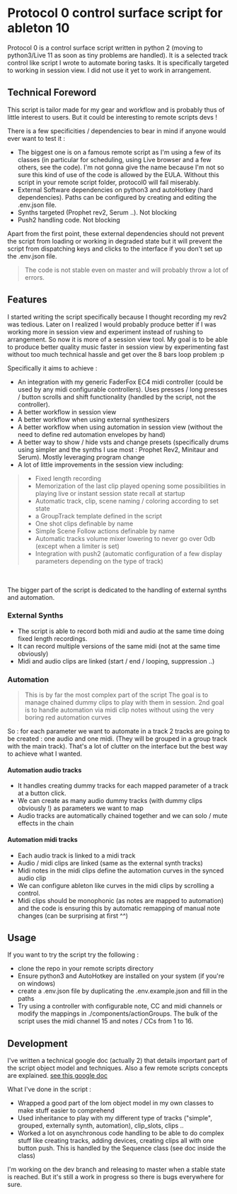 # Protocol 0 control surface script for ableton 10

Protocol 0 is a control surface script written in python 2 (moving to python3/Live 11 as soon as tiny problems are handled).
It is a selected track control like script I wrote to automate boring tasks.
It is specifically targeted to working in session view. I did not use it yet to work in arrangement.

## Technical Foreword

This script is tailor made for my gear and workflow and is probably thus of little interest
to users. But it could be interesting to remote scripts devs !

There is a few specificities / dependencies to bear in mind if anyone would ever want to test it :
- The biggest one is on a famous remote script as I'm using a few of its classes (in particular for scheduling, using Live browser and a few others, see the code).
  I'm not gonna give the name because I'm not so sure this kind of use of the code is allowed by the EULA.
  Without this script in your remote script folder, protocol0 will fail miserably.
- External Software dependencies on python3 and autoHotkey (hard dependencies). Paths can be configured by creating and editing the .env.json file.
- Synths targeted (Prophet rev2, Serum ..). Not blocking
- Push2 handling code. Not blocking

Apart from the first point, these external dependencies should not prevent the script from loading or working in degraded state but it will prevent
the script from dispatching keys and clicks to the interface if you don't set up the .env.json file.

> The code is not stable even on master and will probably throw a lot of errors.

## Features

I started writing the script specifically because I thought recording my rev2 was tedious. Later on I realized I would
probably produce better if I was working more in session view and experiment instead of rushing to arrangement.
So now it is more of a session view tool. My goal is to be able to produce better quality music faster in session view by experimenting
fast without too much technical hassle and get over the 8 bars loop problem :p 

Specifically it aims to achieve :
- An integration with my generic FaderFox EC4 midi controller (could be used by any midi configurable controllers). Uses presses / long presses / button scrolls and shift functionality (handled by the script, not the controller). 
- A better workflow in session view
- A better workflow when using external synthesizers
- A better workflow when using automation in session view (without the need to define red automation envelopes by hand)
- A better way to show / hide vsts and change presets (specifically drums using simpler and the synths I use most : Prophet Rev2, Minitaur and Serum). Mostly leveraging program change
- A lot of little improvements in the session view including:
> - Fixed length recording
> - Memorization of the last clip played opening some possibilities in playing live or instant session state recall at startup
> - Automatic track, clip, scene naming / coloring according to set state
> - a GroupTrack template defined in the script
> - One shot clips definable by name
> - Simple Scene Follow actions definable by name
> - Automatic tracks volume mixer lowering to never go over 0db (except when a limiter is set) 
> - Integration with push2 (automatic configuration of a few display parameters depending on the type of track)

<br><br>
The bigger part of the script is dedicated to the handling of external synths and automation.

### External Synths
- The script is able to record both midi and audio at the same time doing fixed length recordings.
- It can record multiple versions of the same midi (not at the same time obviously)
- Midi and audio clips are linked (start / end / looping, suppression ..)

### Automation
> This is by far the most complex part of the script
> The goal is to manage chained dummy clips to play with them in session.
> 2nd goal is to handle automation via midi clip notes without using the very boring red automation curves

So : for each parameter we want to automate in a track 2 tracks are going to be created : one audio and one midi. (They will be grouped in a group track with the main track).
That's a lot of clutter on the interface but the best way to achieve what I wanted.


#### Automation audio tracks
- It handles creating dummy tracks for each mapped parameter of a track at a button click.
- We can create as many audio dummy tracks (with dummy clips obviously !) as parameters we want to map
- Audio tracks are automatically chained together and we can solo / mute effects in the chain

#### Automation midi tracks
- Each audio track is linked to a midi track
- Audio / midi clips are linked (same as the external synth tracks)
- Midi notes in the midi clips define the automation curves in the synced audio clip
- We can configure ableton like curves in the midi clips by scrolling a control.
- Midi clips should be monophonic (as notes are mapped to automation) and the code is ensuring this by automatic remapping of manual note changes (can be surprising at first ^^)

## Usage
If you want to try the script try the following :
- clone the repo in your remote scripts directory
- Ensure python3 and AutoHotkey are installed on your system (if you're on windows)
- create a .env.json file by duplicating the .env.example.json and fill in the paths
- Try using a controller with configurable note, CC and midi channels or modify the mappings in ./components/actionGroups. The bulk of the script uses the midi channel 15 and notes / CCs from 1 to 16.

## Development

I've written a technical google doc (actually 2) that details important part of the script object model and techniques. Also a few remote scripts concepts are explained. [see this google doc](https://docs.google.com/document/d/1H5pxHiAWlyvTJJPb2GCb4fMy_26haCoi709zmcKMTYg/edit?usp=sharing)

What I've done in the script :
- Wrapped a good part of the lom object model in my own classes to make stuff easier to comprehend
- Used inheritance to play with my different type of 
  tracks ("simple", grouped, externally synth, automation), clip_slots, clips ..
- Worked a lot on asynchronous code handling to be able to do complex stuff like creating tracks, adding devices, creating clips all with one button push. This is handled by the Sequence class (see doc inside the class)

I'm working on the dev branch and releasing to master when a stable state is reached.
But it's still a work in progress so there is bugs everywhere for sure.

